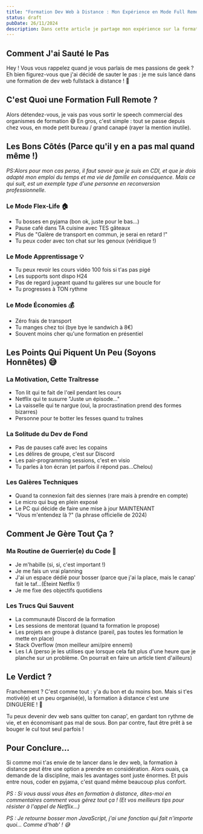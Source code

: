 ```yaml
---
title: "Formation Dev Web à Distance : Mon Expérience en Mode Full Remote ! 🎓"
status: draft
pubDate: 26/11/2024
description: Dans cette article je partage mon expérience sur la formation à distance.
---
```



## Comment J'ai Sauté le Pas 

Hey ! Vous vous rappelez quand je vous parlais de mes passions de geek ? Eh bien figurez-vous que j'ai décidé de sauter le pas : je me suis lancé dans une formation de dev web fullstack à distance ! 🚀 

## C'est Quoi une Formation Full Remote ?

Alors détendez-vous, je vais pas vous sortir le speech commercial des organismes de formation 😅 En gros, c'est simple : tout se passe depuis chez vous, en mode petit bureau / grand canapé (rayer la mention inutile).

## Les Bons Côtés (Parce qu'il y en a pas mal quand même !)
*PS:Alors pour mon cas perso, il faut savoir que je suis en CDI, et que je dois adapté mon emploi du temps et ma vie de famille en conséquence. Mais ce qui suit, est un exemple type d'une personne en reconversion professionnelle.*

### Le Mode Flex-Life 🏠
- Tu bosses en pyjama (bon ok, juste pour le bas...)
- Pause café dans TA cuisine avec TES gâteaux
- Plus de "Galère de transport en commun, je serai en retard !"
- Tu peux coder avec ton chat sur les genoux (véridique !)

### Le Mode Apprentissage 💡
- Tu peux revoir les cours vidéo 100 fois si t'as pas pigé
- Les supports sont dispo H24
- Pas de regard jugeant quand tu galères sur une boucle for
- Tu progresses à TON rythme

### Le Mode Économies 💰
- Zéro frais de transport
- Tu manges chez toi (bye bye le sandwich à 8€)
- Souvent moins cher qu'une formation en présentiel

## Les Points Qui Piquent Un Peu (Soyons Honnêtes) 😅

### La Motivation, Cette Traîtresse
- Ton lit qui te fait de l'œil pendant les cours
- Netflix qui te susurre "Juste un épisode..."
- La vaisselle qui te nargue (oui, la procrastination prend des formes bizarres)
- Personne pour te botter les fesses quand tu traînes

### La Solitude du Dev de Fond
- Pas de pauses café avec les copains
- Les délires de groupe, c'est sur Discord
- Les pair-programming sessions, c'est en visio
- Tu parles à ton écran (et parfois il répond pas...Chelou)

### Les Galères Techniques
- Quand ta connexion fait des siennes (rare mais à prendre en compte)
- Le micro qui bug en plein exposé
- Le PC qui décide de faire une mise à jour MAINTENANT
- "Vous m'entendez là ?" (la phrase officielle de 2024)

## Comment Je Gère Tout Ça ?

### Ma Routine de Guerrier(e) du Code 💪
- Je m'habille (si, si, c'est important !)
- Je me fais un vrai planning
- J'ai un espace dédié pour bosser (parce  que j'ai la place, mais le canap' fait le taf...(Éteint Netflix !)
- Je me fixe des objectifs quotidiens

### Les Trucs Qui Sauvent
- La communauté Discord de la formation
- Les sessions de mentorat (quand ta formation le propose)
- Les projets en groupe à distance (pareil, pas toutes les formation le mette en place)
- Stack Overflow (mon meilleur ami/pire ennemi)
- Les I.A (perso je les utilises que lorsque cela fait plus d'une heure que je planche sur un problème. On pourrait en faire un article tient d'ailleurs)

## Le Verdict ?

Franchement ? C'est comme tout : y'a du bon et du moins bon. Mais si t'es motivé(e) et un peu organisé(e), la formation à distance c'est une DINGUERIE ! 🚀 

Tu peux devenir dev web sans quitter ton canap', en gardant ton rythme de vie, et en économisant pas mal de sous. Bon par contre, faut être prêt à se bouger le cul tout seul parfois !

## Pour Conclure...

Si comme moi t'as envie de te lancer dans le dev web, la formation à distance peut être une option a prendre en considération. Alors ouais, ça demande de la discipline, mais les avantages sont juste énormes. Et puis entre nous, coder en pyjama, c'est quand même beaucoup plus confort.

*PS : Si vous aussi vous êtes en formation à distance, dites-moi en commentaires comment vous gérez tout ça ! (Et vos meilleurs tips pour résister à l'appel de Netflix...)*

*PS : Je retourne bosser mon JavaScript, j'ai une fonction qui fait n'importe quoi... Comme d'hab' ! 😅*

